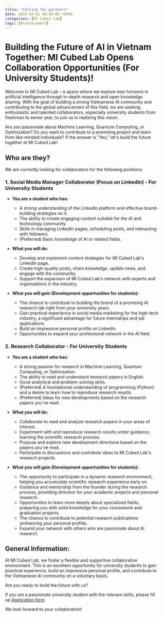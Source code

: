 ```yaml
---
title: "Calling for partners" 
date: 2025-04-01 00:00:00 +0800
categories: [MI Cubed Lab]
tags: [Announcement]
---
```

# Building the Future of AI in Vietnam Together: MI Cubed Lab Opens Collaboration Opportunities (For University Students)!

Welcome to MI Cubed Lab – a space where we explore new horizons in artificial intelligence through in-depth research and open knowledge sharing. With the goal of building a strong Vietnamese AI community and contributing to the global advancement of this field, we are seeking enthusiastic and talented collaborators, especially university students from freshman to senior year, to join us in realizing this vision.

Are you passionate about Machine Learning, Quantum Computing, or Optimization? Do you want to contribute to a promising project and learn from like-minded individuals? If the answer is "Yes," let's build the future together at MI Cubed Lab!

## Who are they?

We are currently looking for collaborators for the following positions:

### 1. Social Media Manager Collaborator (Focus on LinkedIn) - For University Students

- **You are a student who has:**

    - A strong understanding of the LinkedIn platform and effective brand-building strategies on it.
    - The ability to create engaging content suitable for the AI and technology community.
    - Skills in managing LinkedIn pages, scheduling posts, and interacting with followers.
    - (Preferred) Basic knowledge of AI or related fields.

- **What you will do:**

    - Develop and implement content strategies for MI Cubed Lab's LinkedIn page.
    - Create high-quality posts, share knowledge, update news, and engage with the community.
    - Support the expansion of MI Cubed Lab's network with experts and organizations in the industry.

- **What you will gain (Development opportunities for students):**

    - The chance to contribute to building the brand of a promising AI research lab right from your university years.
    - Gain practical experience in social media marketing for the high-tech industry, a significant advantage for future internships and job applications.
    - Build an impressive personal profile on LinkedIn.
    - Opportunities to expand your professional network in the AI field.

### 2. Research Collaborator - For University Students

- **You are a student who has:**

    - A strong passion for research in Machine Learning, Quantum Computing, or Optimization.
    - The ability to read and understand research papers in English.
    - Good analytical and problem-solving skills.
    - (Preferred) A foundational understanding of programming (Python) and a desire to learn how to reproduce research results.
    - (Preferred) Ideas for new developments based on the research papers you've read.

- **What you will do:**

    - Collaborate to read and analyze research papers in your areas of interest.
    - Experiment with and reproduce research results under guidance, learning the scientific research process.
    - Propose and explore new development directions based on the papers you've read.
    - Participate in discussions and contribute ideas to MI Cubed Lab's research projects.

- **What you will gain (Development opportunities for students):**

    - The opportunity to participate in a dynamic research environment, helping you accumulate scientific research experience early on.
    - Guidance and mentorship from the founder during the research process, providing direction for your academic projects and personal research.
    - Opportunities to learn more deeply about specialized fields, preparing you with solid knowledge for your coursework and graduation projects.
    - The chance to contribute to potential research publications (enhancing your personal profile).
    - Expand your network with others who are passionate about AI research.

## General Information:

At MI Cubed Lab, we foster a flexible and supportive collaborative environment. This is an excellent opportunity for university students to gain practical experience, build an impressive personal profile, and contribute to the Vietnamese AI community on a voluntary basis.

Are you ready to build the future with us?

If you are a passionate university student with the relevant skills, please fill up [Application form](https://forms.gle/qLXWZv7YdwM79ViG8)

We look forward to your collaboration!